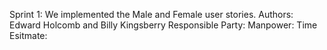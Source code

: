 Sprint 1:
We implemented the Male and Female user stories.
Authors:
Edward Holcomb and Billy Kingsberry
Responsible Party:
Manpower:
Time Esitmate:

